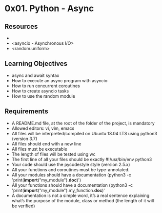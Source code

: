 # 0x01. Python - Async

## Resources

* <Async IO in Python: A Complete Walkthrough>
* <asyncio - Asynchronous I/O>
* <random.uniform>

## Learning Objectives

* async and await syntax
* How to execute an async program with asyncio
* How to run concurrent coroutines
* How to create asyncio tasks
* How to use the random module

## Requirements

* A README.md file, at the root of the folder of the project, is mandatory
* Allowed editors: vi, vim, emacs
* All files will be interpreted/compiled on Ubuntu 18.04 LTS using python3 (version 3.7)
* All files should end with a new line
* All files must be executable
* The length of files will be tested using wc
* The first line of all your files should be exactly #!/usr/bin/env python3
* Your code should use the pycodestyle style (version 2.5.x)
* All your functions and coroutines must be type-annotated.
* All your modules should have a documentation (python3 -c 'print(__import__("my_module").__doc__)')
* All your functions should have a documentation (python3 -c 'print(__import__("my_module").my_function.__doc__)'
* A documentation is not a simple word, it’s a real sentence explaining what’s the purpose of the module, class or method (the length of it will be verified)

